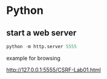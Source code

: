 # Python

## start a web server

```python
python -m http.server 5555
```

example for browsing

<http://127.0.0.1:5555/CSRF-Lab01.html>
